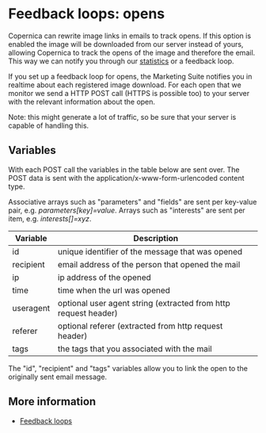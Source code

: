 # Feedback loops: opens

Copernica can rewrite image links in emails to track opens. If this option is enabled 
the image will be downloaded from our server instead of yours, allowing 
Copernica to track the opens of the image and therefore the email. This way we can notify 
you through our [statistics](./statistics) or a feedback loop.

If you set up a feedback loop for opens, the Marketing Suite notifies you in realtime
about each registered image download. For each open that we monitor we send 
a HTTP POST call (HTTPS is possible too) to your server with the relevant 
information about the open. 

Note: this might generate a lot of traffic, so be sure that your server is capable
of handling this.

## Variables

With each POST call the variables in the table below are sent over. The 
POST data is sent with the application/x-www-form-urlencoded content type.

Associative arrays such as "parameters" and "fields" are sent per key-value pair,
e.g. *parameters[key]=value*.
Arrays such as "interests" are sent per item, e.g. *interests[]=xyz*.

| Variable  | Description                                                     |
|-----------|-----------------------------------------------------------------|
| id        | unique identifier of the message that was opened                |
| recipient | email address of the person that opened the mail                |
| ip        | ip address of the opened                                        |
| time      | time when the url was opened                                    |
| useragent | optional user agent string (extracted from http request header) |
| referer   | optional referer (extracted from http request header)           |
| tags      | the tags that you associated with the mail                      |

The "id", "recipient" and "tags" variables allow you to link the open to the 
originally sent email message.

## More information

* [Feedback loops](./feedback-loops)
